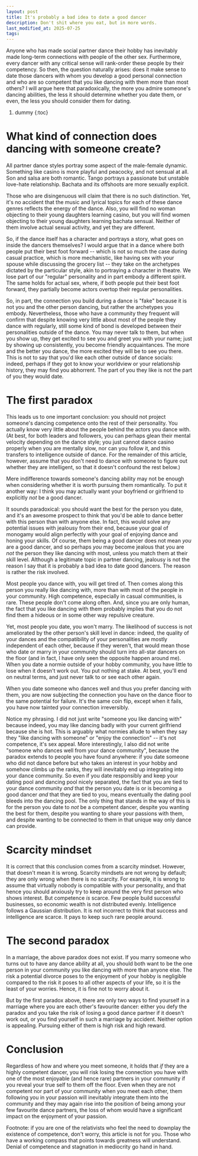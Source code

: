 ```yaml
---
layout: post
title: It's probably a bad idea to date a good dancer
description: Don't shit where you eat, but in more words.
last_modified_at: 2025-07-25
tags:
---
```

Anyone who has made social partner dance their hobby has inevitably made long-term connections with people of the other sex. Furthermore, every dancer with any critical sense will rank-order these people by their competency. So then, the question naturally arises: does it make sense to date those dancers with whom you develop a good personal connection and who are so competent that you like dancing with them more than most others? I will argue here that paradoxically, the more you admire someone's dancing abilities, the less it should determine whether you date them, or even, the less you should consider them for dating.

1. dummy
{:toc}

# What kind of connection does dancing with someone create?
All partner dance styles portray some aspect of the male-female dynamic. Something like casino is more playful and peacocky, and not sensual at all. Son and salsa are both romantic. Tango portrays a passionate but unstable love-hate relationship. Bachata and its offshoots are more sexually explicit. 

Those who are disingenuous will claim that there is no such distinction. Yet, it's no accident that the music and lyrical topics for each of these dance genres reflects the energy of the dance. Also, you will find no woman objecting to their young daughters learning casino, but you will find women objecting to their young daughters learning bachata sensual. Neither of them involve actual sexual activity, and yet they are different.

So, if the dance itself has a character and portrays a story, what goes on inside the dancers themselves? I would argue that in a dance where both people put their best foot forward -- which is not so much the case during casual practice, which is more mechanistic, like having sex with your spouse while discussing the grocery list -- they take on the archetypes dictated by the particular style, akin to portraying a character in theatre. We lose part of our "regular" personality and in part embody a different spirit. The same holds for actual sex, where, if both people put their best foot forward, they partially become actors overtop their regular personalities.

So, in part, the connection you build during a dance is "fake" because it is not you and the other person dancing, but rather the archetypes you embody. Nevertheless, those who have a community they frequent will confirm that despite knowing very little about most of the people they dance with regularly, still some kind of bond is developed between their personalities outside of the dance. You may never talk to them, but when you show up, they get excited to see you and greet you with your name; just by showing up consistently, you become friendly acquaintances. The more and the better you dance, the more excited they will be to see you there. This is not to say that you'd like each other outside of dance socials: indeed, perhaps if they got to know your worldview or your relationship history, they may find you abhorrent. The part of you they like is not the part of you they would date.

# The first paradox
This leads us to one important conclusion: you should not project someone's dancing competence onto the rest of their personality. You actually know very little about the people behind the actors you dance with. (At best, for both leaders and followers, you can perhaps glean their mental velocity depending on the dance style; you just cannot dance casino properly when you are mentally slow, nor can you follow it, and this transfers to intelligence outside of dance. For the remainder of this article, however, assume that you don't need to dance with someone to figure out whether they are intelligent, so that it doesn't confound the rest below.)

Mere indifference towards someone's dancing ability may not be enough when considering whether it is worth pursuing them romantically. To put it another way: I think you may actually want your boyfriend or girlfriend to explicitly _not_ be a good dancer. 

It sounds paradoxical: you should want the best for the person you date, and it's an awesome prospect to think that you'd be able to dance better with this person than with anyone else. In fact, this would solve any potential issues with jealousy from their end, because your goal of monogamy would align perfectly with your goal of enjoying dance and honing your skills. Of course, them being a good dancer does not mean _you_ are a good dancer, and so perhaps _you_ may become jealous that you are _not_ the person they like dancing with most, unless you match them at their skill level. Although a legitimate topic in partner dancing, jealousy is not the reason I say that it is probably a bad idea to date good dancers. The reason is rather the risk involved. 

Most people you dance with, you will get tired of. Then comes along this person you really like dancing with, more than with most of the people in your community. High competence, especially in casual communities, is rare. These people don't come along often. And, since you are only human, the fact that you like dancing with them probably implies that you do not find them a hideous or in some other way repulsive creature.

Yet, most people you date, you won't marry. The likelihood of success is not ameliorated by the other person's skill level in dance: indeed, the quality of your dances and the compatibility of your personalities are mostly independent of each other, because if they weren't, that would mean those who date or marry in your community should turn into all-star dancers on the floor (and in fact, I have only seen the opposite happen around me). When you date a normie outside of your hobby community, you have little to lose when it doesn't work out. You put nothing at stake. At best, you'll end on neutral terms, and just never talk to or see each other again. 

When you date someone who dances well and thus you prefer dancing with them, you are now subjecting the connection you have on the dance floor to the same potential for failure. It's the same coin flip, except when it fails, you have now tainted your connection irreversibly.

Notice my phrasing. I did not just write "someone you like dancing with" because indeed, you may like dancing badly with your current girlfriend because she is hot. This is arguably what normies allude to when they say they "like dancing with someone" or "enjoy the connection" -- it's not competence, it's sex appeal. More interestingly, I also did not write "someone who dances well from your dance community", because the paradox extends to people you have found anywhere: if you date someone who did not dance before but who takes an interest in your hobby and somehow climbs up the ranks, they will inevitably end up integrating into your dance community. So even if you date responsibly and keep your dating pool and dancing pool nicely separated, the fact that you are tied to your dance community _and_ that the person you date is or is becoming a good dancer _and_ that they are tied to you, means eventually the dating pool bleeds into the dancing pool. The only thing that stands in the way of this is for the person you date to _not_ be a competent dancer, despite you wanting the best for them, despite you wanting to share your passions with them, and despite wanting to be connected to them in that unique way only dance can provide.

# Scarcity mindset
It is correct that this conclusion comes from a scarcity mindset. However, that doesn't mean it is wrong. Scarcity mindsets are not wrong by default; they are only wrong when there is no scarcity. For example, it is wrong to assume that virtually nobody is compatible with your personality, and that hence you should anxiously try to keep around the very first person who shows interest. But competence _is_ scarce. Few people build successful businesses, so economic wealth is not distributed evenly. Intelligence follows a Gaussian distribution. It is not incorrect to think that success and intelligence are scarce. It pays to keep such rare people around.

# The second paradox
In a marriage, the above paradox does not exist. If you marry someone who turns out to have any dance ability at all, you should both want to be the one person in your community you like dancing with more than anyone else. The risk a potential divorce poses to the enjoyment of your hobby is negligible compared to the risk it poses to all other aspects of your life, so it is the least of your worries. Hence, it is fine not to worry about it.

But by the first paradox above, there are only two ways to find yourself in a marriage where you are each other's favourite dancer: either you defy the paradox and you take the risk of losing a good dance partner if it doesn't work out, or you find yourself in such a marriage by accident. Neither option is appealing. Pursuing either of them is high risk and high reward.

# Conclusion
Regardless of how and where you meet someone, it holds that _if_ they are a highly competent dancer, you will risk losing the connection you have with one of the most enjoyable (and hence rare) partners in your community if you reveal your true self to them off the floor. Even when they are not competent nor part of your community when you meet each other, them following you in your passion will inevitably integrate them into the community and they may again rise into the position of being among your few favourite dance partners, the loss of whom would have a significant impact on the enjoyment of your passion.

Footnote: if you are one of the relativists who feel the need to downplay the existence of competence, don't worry, this article is not for you. Those who have a working compass that points towards greatness will understand. Denial of competence and stagnation in mediocrity go hand in hand.